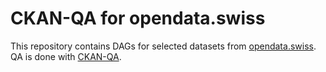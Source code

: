 # CKAN-QA for opendata.swiss

This repository contains DAGs for selected datasets from [opendata.swiss](http://opendata.swiss).
QA is done with [CKAN-QA](https://github.com/fbardos/ckan_qa).
